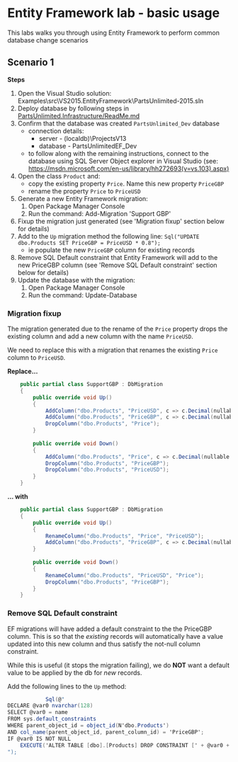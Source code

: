 # Entity Framework lab - basic usage

This labs walks you through using Entity Framework to perform common database change scenarios

## Scenario 1

**Steps**

1. Open the Visual Studio solution: Examples\src\VS2015.EntityFramework\PartsUnlimited-2015.sln
2. Deploy database by following steps in [PartsUnlimited.Infrastructure/ReadMe.md](../src/VS2015.EntityFramework/PartsUnlimited.Infrastructure/ReadMe.md)
3. Confirm that the database was created `PartsUnlimited_Dev` database
    * connection details:
        * server - (localdb)\ProjectsV13
        * database - PartsUnlimitedEF_Dev
    * to follow along with the remaining instructions, connect to the database using SQL Server Object explorer in Visual Studio (see: https://msdn.microsoft.com/en-us/library/hh272693(v=vs.103).aspx)
4. Open the class `Product` and:
    * copy the existing property `Price`. Name this new property `PriceGBP`
    * rename the property `Price` to `PriceUSD`
5. Generate a new Entity Framework migration:
    1. Open Package Manager Console
    2. Run the command: Add-Migration 'Support GBP'
6. Fixup the migration just generated (see 'Migration fixup' section below for details)
7. Add to the `Up` migration method the following line: `Sql("UPDATE dbo.Products SET PriceGBP = PriceUSD * 0.8");`
    * ie populate the new `PriceGBP` column for existing records
8. Remove SQL Default constraint that Entity Framework will add to the new PriceGBP column (see 'Remove SQL Default constraint' section below for details)
9. Update the database with the migration:
    1. Open Package Manager Console
    2. Run the command: Update-Database

### Migration fixup

The migration generated due to the rename of the `Price` property drops the existing column and add a new column with the name `PriceUSD`.

We need to replace this with a migration that renames the existing `Price` column to `PriceUSD`.

**Replace...**

```cs
    public partial class SupportGBP : DbMigration
    {
        public override void Up()
        {
            AddColumn("dbo.Products", "PriceUSD", c => c.Decimal(nullable: false, precision: 18, scale: 2));
            AddColumn("dbo.Products", "PriceGBP", c => c.Decimal(nullable: false, precision: 18, scale: 2));
            DropColumn("dbo.Products", "Price");
        }
        
        public override void Down()
        {
            AddColumn("dbo.Products", "Price", c => c.Decimal(nullable: false, precision: 18, scale: 2));
            DropColumn("dbo.Products", "PriceGBP");
            DropColumn("dbo.Products", "PriceUSD");
        }
    }
```

**... with**

```cs
    public partial class SupportGBP : DbMigration
    {
        public override void Up()
        {
            RenameColumn("dbo.Products", "Price", "PriceUSD");
            AddColumn("dbo.Products", "PriceGBP", c => c.Decimal(nullable: false, precision: 18, scale: 2));
        }
        
        public override void Down()
        {
            RenameColumn("dbo.Products", "PriceUSD", "Price");
            DropColumn("dbo.Products", "PriceGBP");
        }
    }
```

### Remove SQL Default constraint

EF migrations will have added a default constraint to the the PriceGBP column. This is so that the *existing* records will automatically have a value updated into this new column and thus satisfy the not-null column constraint.

While this is useful (it stops the migration failing), we do **NOT** want a default value to be applied by the db for *new* records.

Add the following lines to the `Up` method:

```cs
            Sql(@"
DECLARE @var0 nvarchar(128)
SELECT @var0 = name
FROM sys.default_constraints
WHERE parent_object_id = object_id(N'dbo.Products')
AND col_name(parent_object_id, parent_column_id) = 'PriceGBP';
IF @var0 IS NOT NULL
    EXECUTE('ALTER TABLE [dbo].[Products] DROP CONSTRAINT [' + @var0 + ']')
");
```
